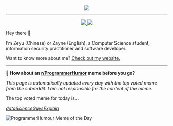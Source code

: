 <div align="center">
    <img src="./img/gh-banner.gif">
</div>
<hr>
<div align="center">
    <a href="https://twitter.com/zeyu2001">
        <img src="https://img.shields.io/badge/Twitter-Profile-informational?style=flat&logo=twitter&logoColor=white&color=1CA2F1"/>
    </a>
    <a href="https://www.linkedin.com/in/zhang-zeyu/">
        <img src="https://img.shields.io/badge/LinkedIn-Profile-informational?style=flat&logo=linkedin&logoColor=white&color=0D76A8"/>
    </a>
</div>

Hey there 👋

I’m Zeyu (Chinese) or Zayne (English), a Computer Science student, information security practitioner and software developer.

Want to know more about me? [Check out my website.](https://www.zeyu2001.com/)

<hr>

**👥︎ How about an [r/ProgrammerHumor](https://www.reddit.com/r/ProgrammerHumor) meme before you go?**

*This page is automatically updated every day with the top voted meme from the subreddit. I am not responsible for the content of the meme.*

The top voted meme for today is...

[*dataScienceGuysExplain*](https://www.reddit.com/r/ProgrammerHumor/comments/1mpx8zp/datascienceguysexplain/)

![ProgrammerHumour Meme of the Day](https://i.redd.it/c41rxouqtyif1.png)
